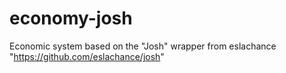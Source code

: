 # economy-josh
Economic system based on the "Josh" wrapper from eslachance "https://github.com/eslachance/josh"
